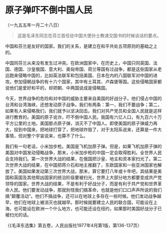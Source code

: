 # 原子弹吓不倒中国人民

（一九五五年一月二十八日）

> 这是毛泽东同志在芬兰首任驻中国大使孙士教递交国书的时候谈话的要点。

中国和芬兰是友好的国家。我们的关系，是建立在和平共处五项原则的基础之上的。

中国同芬兰从来没有发生过冲突。在欧洲国家中，在历史上，中国只同英国、法国、德国、沙皇俄国、意大利、奥匈帝国、荷兰等国有过战争，都是这些国家从老远跑来侵略中国的，比如英法联军和包括美国、日本在内的八国联军对中国的进攻。参加侵朝战争的有十六个国家，其中有土耳其、卢森堡等国。这些侵略国家都说他们是爱好和平的，却把朝、中两国说成是侵略国。

今天，世界战争的危险和对中国的威胁主要来自美国的好战分子。他们侵占中国的台湾和台湾海峡，还想发动原子战争。我们有两条：第一，我们不要战争；第二，如果有人来侵略我们，我们就予以坚决回击。我们对共产党员和全国人民就是这样进行教育的。美国的原子讹诈，吓不倒中国人民。我国有六亿人口，有九百六十万平方公里的土地。美国那点原子弹，消灭不了中国人。即使美国的原子弹威力再大，投到中国来，把地球打穿了，把地球炸毁了，对于太阳系说来，还算是一件大事情，但对整个宇宙说来，也算不了什么。

我们有一句老话，小米加步枪。美国是飞机加原子弹。但是，如果飞机加原子弹的美国对中国发动侵略战争，那末，小米加步枪的中国一定会取得胜利。全世界人民会支持我们。第一次世界大战的结果，在俄国把沙皇、地主和资本家扫光了。第二次世界大战的结果，在中国把蒋介石和地主推翻了，东欧国家和一些亚洲国家也解放了。美国如果发动第三次世界大战，那末，算它要打八年或十年吧，其结果是美国和英国及其他帮凶国家的统治阶级要被扫光，世界上大部分地方都要变成共产党领导的国家。世界大战的结果，不是有利于好战分子，而是有利于共产党和世界革命人民。他们要发动战争，那就别怪我们搞革命，也就是他们口口声声所说的我们搞“颠覆活动”。他们不搞战争，还可以在地球上多存在一些时候。他们发动战争越早，他们在地球上被消灭也就越早。那时候就要建立人民的联合国，可能设在上海，也可能设在欧洲一个什么地方，也可能还设在纽约，如果那时美国好战分子已被扫光的话。

（《毛泽东选集》第五卷，人民出版社1977年4月第1版，第136-137页）
